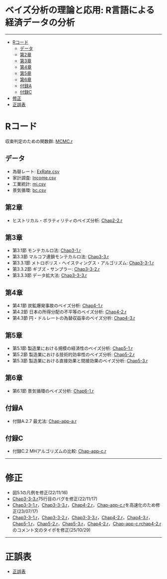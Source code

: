 # ベイズ分析の理論と応用: R言語による経済データの分析

---

- [Rコード](#Rコード)
	- [データ](#データ)
	- [第2章](#第2章)
	- [第3章](#第3章)
	- [第4章](#第4章)
	- [第5章](#第5章)
	- [第6章](#第6章)
	- [付録A](#付録A)
	- [付録C](#付録C)
- [修正](#修正)
- [正誤表](#正誤表)

# Rコード

収束判定のための関数群: [MCMC.r](MCMC.r)

## データ
+ 為替レート: [ExRate.csv](Data/ExRate.csv)
+ 家計調査: [Income.csv](Data/Income.csv)
+ 工業統計: [mi.csv](Data/mi.csv)
+ 景気循環: [bc.csv](Data/bc.csv)

## 第2章
+ ヒストリカル・ボラティリティのべイズ分析: [Chap2-2.r](Chap2/Chap2-2.r)

## 第3章
+ 第3.1節 モンテカルロ法: [Chap3-1.r](Chap3/Chap3-1.r)
+ 第3.3節 マルコフ連鎖モンテカルロ法: [Chap3-3.r](Chap3/Chap3-3.r)
+ 第3.3.1節 メトロポリス・ヘイスティングス・アルゴリズム: [Chap3-3-1.r](Chap3/Chap3-3-1.r)
+ 第3.3.2節 ギブズ・サンプラー: [Chap3-3-2.r](Chap3/Chap3-3-2.r)
+ 第3.3.3節 データ拡大法: [Chap3-3-3.r](Chap3/Chap3-3-3.r)

## 第4章
+ 第4.1節 炭鉱爆発事故のベイズ分析: [Chap4-1.r](Chap4/Chap4-1.r)
+ 第4.2節 日本の所得分配の不平等のベイズ分析: [Chap4-2.r](Chap4/Chap4-2.r)
+ 第4.3節 円・ドルレートの為替収益率のベイズ分析: [Chap4-3.r](Chap4/Chap4-3.r)

## 第5章
+ 第5.1節 製造業における規模の経済性のベイズ分析: [Chap5-1.r](Chap5/Chap5-1.r)
+ 第5.2節 製造業における技術的効率性のベイズ分析: [Chap5-2.r](Chap5/Chap5-2.r)
+ 第5.3節 製造業における直接効果と間接効果のベイズ分析: [Chap5-3.r](Chap5/Chap5-3.r)

## 第6章
+ 第6.1節 景気循環のベイズ分析: [Chap6-1.r](Chap6/Chap6-1.r)

## 付録A
+ 付録A.2.7 最尤法:  [Chap-app-a.r](ChapAppendix/Chap-app-a.r)

## 付録C
+ 付録C.2 MHアルゴリズムの比較: [Chap-app-c.r](ChapAppendix/Chap-app-c.r)

---

# 修正
+ 図5.1の凡例を修正(22/11/16)
+ [Chap3-3-3.r](Chap3/Chap3-3-3.r)75行目のバグを修正(22/11/17)
+ [Chap3-3-1.r](Chap3/Chap3-3-1.r)，[Chap3-3-3.r](Chap3/Chap3-3-3.r)，[Chap4-2.r](Chap4/Chap4-2.r)，[Chap-app-c.r](ChapAppendix/Chap-app-c.r)を高速化のため修正(23/07/17)
+ [Chap3-3-1.r](Chap3/Chap3-3-1.r)，[Chap3-3-2.r](Chap3/Chap3-3-2.r)，[Chap3-3-3.r](Chap3/Chap3-3-3.r)，[Chap4-2.r](Chap4/Chap4-2.r)，[Chap4-3.r](Chap4/Chap4-3.r)，[Chap5-1.r](Chap5/Chap5-1.r)，[Chap5-2.r](Chap5/Chap5-2.r)，[Chap5-3.r](Chap5/Chap5-3.r)，[Chap4-2.r](Chap6/Chap6-1.r)，[Chap-app-c.r](ChapAppendix/Chap-app-c.r)[chap4-2.r](Chap4/Chap4-2.r)のコメント文のタイポを修正(25/10/29)
---
# 正誤表
+ [正誤表](https://kzhkkkm.github.io/bayes.html)
